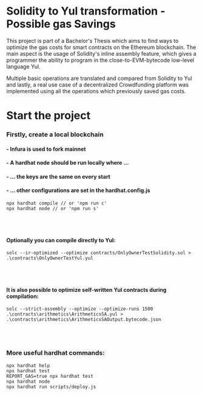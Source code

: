 # Solidity to Yul transformation - Possible gas Savings

This project is part of a Bachelor's Thesis which aims to find ways to optimize the gas costs for smart contracts on the Ethereum blockchain. 
The main aspect is the usage of Solidity's inline assembly feature, which gives a programmer the ability to program in the close-to-EVM-bytecode low-level language Yul.
  
Multiple basic operations are translated and compared from Solidity to Yul and lastly, a real use case of a decentralized Crowdfunding platform was implemented using all the operations which previously saved gas costs.
  
  
# Start the project

### Firstly, create a local blockchain
#### - Infura is used to fork mainnet
#### - A hardhat node should be run locally where ...
#### - ... the keys are the same on every start
#### - ... other configurations are set in the hardhat.config.js
```
npx hardhat compile // or 'npm run c'
npx hardhat node // or 'npm run s'
```

<br>
<br> 

#### Optionally you can compile directly to Yul:
```
solc --ir-optimized --optimize contracts/OnlyOwnerTestSolidity.sol > .\contracts\OnlyOwnerTestYul.yul
``` 

<br>
<br>

#### It is also possible to optimize self-written Yul contracts during compilation:
```
solc --strict-assembly --optimize --optimize-runs 1500 .\contracts\arithmetics\ArithmeticsSA.yul > .\contracts\arithmetics\ArithmeticsSAOutput.bytecode.json
``` 

<br>
<br>


### More useful hardhat commands:
```shell
npx hardhat help
npx hardhat test
REPORT_GAS=true npx hardhat test
npx hardhat node
npx hardhat run scripts/deploy.js
```

 